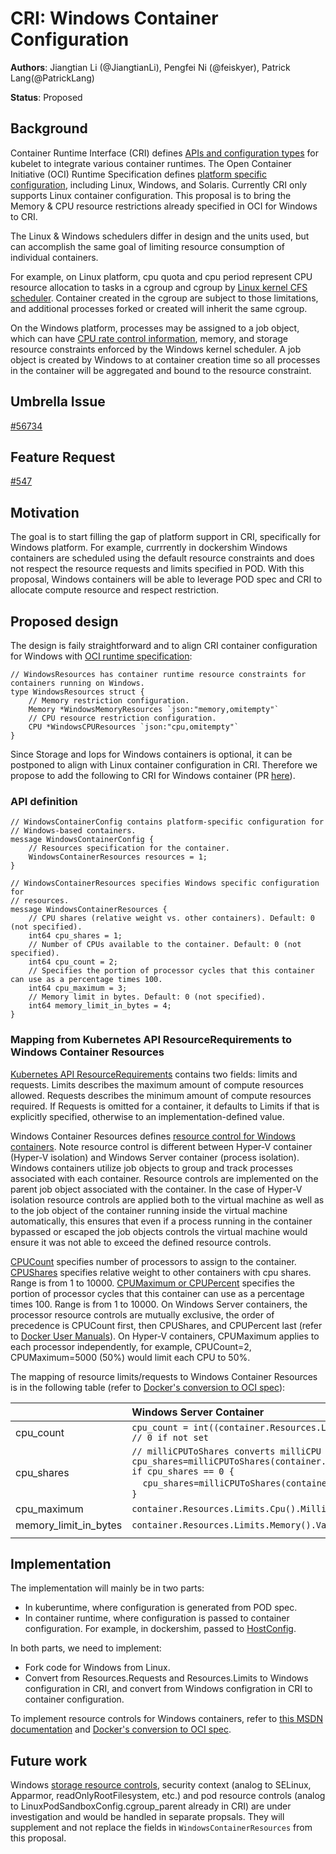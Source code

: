 # CRI: Windows Container Configuration

**Authors**: Jiangtian Li (@JiangtianLi), Pengfei Ni (@feiskyer), Patrick Lang(@PatrickLang)

**Status**: Proposed

## Background
Container Runtime Interface (CRI) defines [APIs and configuration types](https://github.com/kubernetes/kubernetes/blob/master/pkg/kubelet/apis/cri/v1alpha1/runtime/api.proto) for kubelet to integrate various container runtimes. The Open Container Initiative (OCI) Runtime Specification defines [platform specific configuration](https://github.com/opencontainers/runtime-spec/blob/master/config.md#platform-specific-configuration), including Linux, Windows, and Solaris. Currently CRI only supports Linux container configuration.  This proposal is to bring the Memory & CPU resource restrictions already specified in OCI for Windows to CRI.

The Linux & Windows schedulers differ in design and the units used, but can accomplish the same goal of limiting resource consumption of individual containers.

For example, on Linux platform, cpu quota and cpu period represent CPU resource allocation to tasks in a cgroup and cgroup by [Linux kernel CFS scheduler](https://www.kernel.org/doc/Documentation/scheduler/sched-design-CFS.txt). Container created in the cgroup are subject to those limitations, and additional processes forked or created will inherit the same cgroup.

On the Windows platform, processes may be assigned to a job object, which can have [CPU rate control information](https://msdn.microsoft.com/en-us/library/windows/desktop/hh448384(v=vs.85).aspx), memory, and storage resource constraints enforced by the Windows kernel scheduler. A job object is created by Windows to at container creation time so all processes in the container will be aggregated and bound to the resource constraint.

## Umbrella Issue
[#56734](https://github.com/kubernetes/kubernetes/issues/56734)

## Feature Request
[#547](https://github.com/kubernetes/features/issues/547)

## Motivation
The goal is to start filling the gap of platform support in CRI, specifically for Windows platform. For example, currrently in dockershim Windows containers are scheduled using the default resource constraints and does not respect the resource requests and limits specified in POD. With this proposal, Windows containers will be able to leverage POD spec and CRI to allocate compute resource and respect restriction.

## Proposed design

The design is faily straightforward and to align CRI container configuration for Windows with [OCI runtime specification](https://github.com/opencontainers/runtime-spec/blob/master/specs-go/config.go):
```
// WindowsResources has container runtime resource constraints for containers running on Windows.
type WindowsResources struct {
	// Memory restriction configuration.
	Memory *WindowsMemoryResources `json:"memory,omitempty"`
	// CPU resource restriction configuration.
	CPU *WindowsCPUResources `json:"cpu,omitempty"`
}
```

Since Storage and Iops for Windows containers is optional, it can be postponed to align with Linux container configuration in CRI. Therefore we propose to add the following to CRI for Windows container (PR [here](https://github.com/kubernetes/kubernetes/pull/57076)).

### API definition
```
// WindowsContainerConfig contains platform-specific configuration for
// Windows-based containers.
message WindowsContainerConfig {
    // Resources specification for the container.
    WindowsContainerResources resources = 1;
}

// WindowsContainerResources specifies Windows specific configuration for
// resources.
message WindowsContainerResources {
    // CPU shares (relative weight vs. other containers). Default: 0 (not specified).
    int64 cpu_shares = 1;
    // Number of CPUs available to the container. Default: 0 (not specified).
    int64 cpu_count = 2;
    // Specifies the portion of processor cycles that this container can use as a percentage times 100.
    int64 cpu_maximum = 3;
    // Memory limit in bytes. Default: 0 (not specified).
    int64 memory_limit_in_bytes = 4;
}
```

### Mapping from Kubernetes API ResourceRequirements to Windows Container Resources
[Kubernetes API ResourceRequirements](https://kubernetes.io/docs/reference/generated/kubernetes-api/v1.9/#resourcerequirements-v1-core) contains two fields: limits and requests. Limits describes the maximum amount of compute resources allowed. Requests describes the minimum amount of compute resources required. If Requests is omitted for a container, it defaults to Limits if that is explicitly specified, otherwise to an implementation-defined value.

Windows Container Resources defines [resource control for Windows containers](https://docs.microsoft.com/en-us/virtualization/windowscontainers/manage-containers/resource-controls). Note resource control is different between Hyper-V container (Hyper-V isolation) and Windows Server container (process isolation). Windows containers utilize job objects to group and track processes associated with each container. Resource controls are implemented on the parent job object associated with the container. In the case of Hyper-V isolation resource controls are applied both to the virtual machine as well as to the job object of the container running inside the virtual machine automatically, this ensures that even if a process running in the container bypassed or escaped the job objects controls the virtual machine would ensure it was not able to exceed the defined resource controls.

[CPUCount](https://github.com/Microsoft/hcsshim/blob/master/interface.go#L76) specifies number of processors to assign to the container. [CPUShares](https://github.com/Microsoft/hcsshim/blob/master/interface.go#L77) specifies relative weight to other containers with cpu shares. Range is from 1 to 10000. [CPUMaximum or CPUPercent](https://github.com/Microsoft/hcsshim/blob/master/interface.go#L78) specifies the portion of processor cycles that this container can use as a percentage times 100. Range is from 1 to 10000. On Windows Server containers, the processor resource controls are mutually exclusive, the order of precedence is CPUCount first, then CPUShares, and CPUPercent last (refer to [Docker User Manuals](https://github.com/docker/docker-ce/blob/master/components/cli/man/docker-run.1.md)). On Hyper-V containers, CPUMaximum applies to each processor independently, for example, CPUCount=2, CPUMaximum=5000 (50%) would limit each CPU to 50%.

The mapping of resource limits/requests to Windows Container Resources is in the following table (refer to [Docker's conversion to OCI spec](https://github.com/moby/moby/blob/master/daemon/oci_windows.go#L265-#L289)):

|               | Windows Server Container | Hyper-V Container |
| ------------- |:-------------------------|:-----------------:|
| cpu_count | `cpu_count = int((container.Resources.Limits.Cpu().MilliValue() + 1000)/1000)` <br> `// 0 if not set` | Same |
| cpu_shares | `// milliCPUToShares converts milliCPU to 0-10000` <br> `cpu_shares=milliCPUToShares(container.Resources.Limits.Cpu().MilliValue())` <br> `if cpu_shares == 0 {` <br>&nbsp;&nbsp;&nbsp;&nbsp;`cpu_shares=milliCPUToShares(container.Resources.Request.Cpu().MilliValue())` <br>  `}` | Same |
| cpu_maximum | `container.Resources.Limits.Cpu().MilliValue()/sysinfo.NumCPU()/1000*10000` | `container.Resources.Limits.Cpu().MilliValue()/cpu_count/1000*10000` |
| memory_limit_in_bytes | `container.Resources.Limits.Memory().Value()` | Same |
|||


## Implementation
The implementation will mainly be in two parts:
* In kuberuntime, where configuration is generated from POD spec.
* In container runtime, where configuration is passed to container configuration. For example, in dockershim, passed to [HostConfig](https://github.com/moby/moby/blob/master/api/types/container/host_config.go).

In both parts, we need to implement:
* Fork code for Windows from Linux.
* Convert from Resources.Requests and Resources.Limits to Windows configuration in CRI, and convert from Windows configration in CRI to container configuration.

To implement resource controls for Windows containers, refer to [this MSDN documentation](https://docs.microsoft.com/en-us/virtualization/windowscontainers/manage-containers/resource-controls) and [Docker's conversion to OCI spec](https://github.com/moby/moby/blob/master/daemon/oci_windows.go).

## Future work

Windows [storage resource controls](https://github.com/opencontainers/runtime-spec/blob/master/config-windows.md#storage), security context (analog to SELinux, Apparmor, readOnlyRootFilesystem, etc.) and pod resource controls (analog to LinuxPodSandboxConfig.cgroup_parent already in CRI) are under investigation and would be handled in separate propsals. They will supplement and not replace the fields in `WindowsContainerResources` from this proposal.
